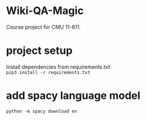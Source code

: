 # Wiki-QA-Magic
Course project for CMU 11-611.

# project setup
Install dependencies from requirements.txt  
`pip3 install -r requirements.txt`

# add spacy language model  
`python -m spacy download en`

